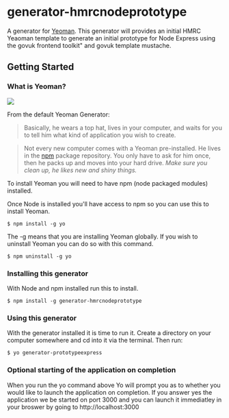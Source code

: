 # generator-hmrcnodeprototype

A generator for [Yeoman](http://yeoman.io).
This generator will provides an initial HMRC Yeaoman template to generate an initial prototype for Node Express using the govuk frontend toolkit" and govuk template mustache.

## Getting Started

### What is Yeoman?

![](http://i.imgur.com/JHaAlBJ.png)

From the default Yeoman Generator:

>Basically, he wears a top hat, lives in your computer, and waits for you to tell him what kind of application you wish to create.

>Not every new computer comes with a Yeoman pre-installed. He lives in the [npm](https://npmjs.org) package repository. You only have to ask for him once, then he packs up and moves into your hard drive. *Make sure you clean up, he likes new and shiny things.*


To install Yeoman you will need to have npm (node packaged modules) installed. 

Once Node is installed you'll have access to npm so you can use this to install Yeoman.


```
$ npm install -g yo
```

The -g means that you are installing Yeoman globally. If you wish to uninstall Yeoman you can do so with this command.

```
$ npm uninstall -g yo
```


### Installing this generator

With Node and npm installed run this to install.

```
$ npm install -g generator-hmrcnodeprototype

```


### Using this generator

With the generator installed it is time to run it. Create a directory on your computer somewhere and cd into it via the terminal. Then run:

```
$ yo generator-prototypeexpress
```

### Optional starting of the application on completion
When you run the yo command above Yo will prompt you as to whether you would like to launch the application on completion.
If you answer yes the application we be started on port 3000 and you can launch it immediatley in your broswer by going to http://localhost:3000



